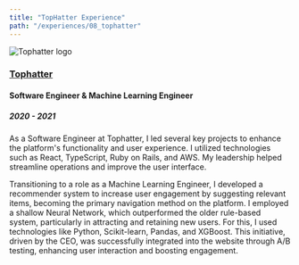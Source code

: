 ```yaml
---
title: "TopHatter Experience"
path: "/experiences/08_tophatter"
---
```


<img alt="Tophatter logo" src="/company-logos/tophatter.webp">

### [Tophatter](https://www.tophatter.com/)

#### Software Engineer & Machine Learning Engineer

##### 2020 - 2021

As a Software Engineer at Tophatter, I led several key projects to enhance the platform's functionality and user experience. I utilized technologies such as React, TypeScript, Ruby on Rails, and AWS. My leadership helped streamline operations and improve the user interface.

Transitioning to a role as a Machine Learning Engineer, I developed a recommender system to increase user engagement by suggesting relevant items, becoming the primary navigation method on the platform. I employed a shallow Neural Network, which outperformed the older rule-based system, particularly in attracting and retaining new users. For this, I used technologies like Python, Scikit-learn, Pandas, and XGBoost. This initiative, driven by the CEO, was successfully integrated into the website through A/B testing, enhancing user interaction and boosting engagement.
